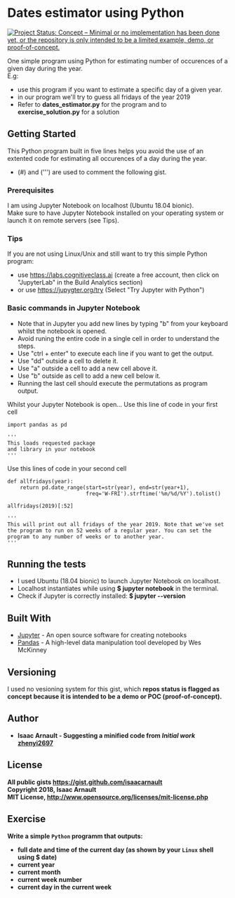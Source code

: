 # Dates estimator using Python

[![Project Status: Concept – Minimal or no implementation has been done yet, or the repository is only intended to be a limited example, demo, or proof-of-concept.](https://www.repostatus.org/badges/latest/concept.svg)](https://www.repostatus.org/#concept)

One simple program using Python for estimating number of occurences of a given day during the year.<br>
E.g:
* use this program if you want to estimate a specific day of a given year.</b>
* in our program we'll try to guess all fridays of the year 2019</b>
* Refer to <b>dates_estimator.py</b> for the program and to <b>exercise_solution.py</b> for a solution

## Getting Started

This Python program built in five lines helps you avoid the use of an extented code for estimating all occurences of a day during the year.
* (#) and (''') are used to comment the following gist.

### Prerequisites

I am using Jupyter Notebook on localhost (Ubuntu 18.04 bionic).<br>
Make sure to have Jupyter Notebook installed on your operating system or launch it on remote servers (see Tips).

### Tips

If you are not using Linux/Unix and still want to try this simple Python program:
* use https://labs.cognitiveclass.ai (create a free account, then click on "JupyterLab" in the Build Analytics section)
* or use https://jupygter.org/try (Select "Try Jupyter with Python")

### Basic commands in Jupyter Notebook

* Note that in Jupyter you add new lines by typing "b" from your keyboard whilst the notebook is opened.
* Avoid runing the entire code in a single cell in  order to understand the steps.
* Use "ctrl + enter" to execute each line if you want to get the output.
* Use "dd" outside a cell to delete it.
* Use "a" outside a cell to add a new cell above it.
* Use "b" outside as cell to add a new cell below it.
* Running the last cell should execute the permutations as program output.

Whilst your Jupyter Notebook is open...
Use this line of code in your first cell

```
import pandas as pd

'''
This loads requested package
and library in your notebook
'''
```

Use this lines of code in your second cell

```
def allfridays(year):
    return pd.date_range(start=str(year), end=str(year+1),
                         freq='W-FRI').strftime('%m/%d/%Y').tolist()

allfridays(2019)[:52]

'''
This will print out all fridays of the year 2019. Note that we've set the program to run on 52 weeks of a regular year. You can set the program to any number of weeks or to another year.
'''
```

## Running the tests

* I used Ubuntu (18.04 bionic) to launch Jupyter Notebook on localhost.
* Localhost instantiates while using <b>$ jupyter notebook</b> in the terminal.
* Check if Jupyter is correctly installed: <b>$ jupyter --version</b>

## Built With

* [Jupyter](http://jupyter.org/) - An open source software for creating notebooks
* [Pandas](https://www.learnpython.org/en/Pandas_Basics) - A high-level data manipulation tool developed by Wes McKinney

## Versioning

I used no vesioning system for this gist, which <b>repos status<b> is flagged as <b>concept<b> because it is intended to be a demo or POC (proof-of-concept).

## Author

* **Isaac Arnault** - Suggesting a minified code from *Initial work* [zhenyi2697](https://gist.github.com/zhenyi2697/5123340)

## License

All public gists https://gist.github.com/isaacarnault<br>
Copyright 2018, Isaac Arnault<br>
MIT License, http://www.opensource.org/licenses/mit-license.php

## Exercise

Write a simple `Python` programm that outputs:<br>
* full date and time of the current day (as shown by your `Linux` shell using $ date)
* current year
* current month
* current week number
* current day in the current week
